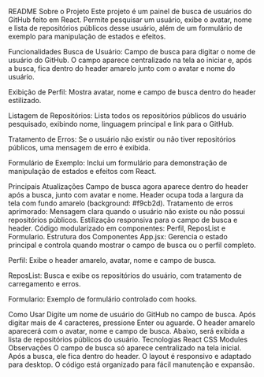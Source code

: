 README
Sobre o Projeto
Este projeto é um painel de busca de usuários do GitHub feito em React.
Permite pesquisar um usuário, exibe o avatar, nome e lista de repositórios públicos desse usuário, além de um formulário de exemplo para manipulação de estados e efeitos.

Funcionalidades
Busca de Usuário:
Campo de busca para digitar o nome de usuário do GitHub.
O campo aparece centralizado na tela ao iniciar e, após a busca, fica dentro do header amarelo junto com o avatar e nome do usuário.

Exibição de Perfil:
Mostra avatar, nome e campo de busca dentro do header estilizado.

Listagem de Repositórios:
Lista todos os repositórios públicos do usuário pesquisado, exibindo nome, linguagem principal e link para o GitHub.

Tratamento de Erros:
Se o usuário não existir ou não tiver repositórios públicos, uma mensagem de erro é exibida.

Formulário de Exemplo:
Inclui um formulário para demonstração de manipulação de estados e efeitos com React.

Principais Atualizações
Campo de busca agora aparece dentro do header após a busca, junto com avatar e nome.
Header ocupa toda a largura da tela com fundo amarelo (background: #f9cb2d).
Tratamento de erros aprimorado:
Mensagem clara quando o usuário não existe ou não possui repositórios públicos.
Estilização responsiva para o campo de busca e header.
Código modularizado em componentes: Perfil, ReposList e Formulario.
Estrutura dos Componentes
App.jsx:
Gerencia o estado principal e controla quando mostrar o campo de busca ou o perfil completo.

Perfil:
Exibe o header amarelo, avatar, nome e campo de busca.

ReposList:
Busca e exibe os repositórios do usuário, com tratamento de carregamento e erros.

Formulario:
Exemplo de formulário controlado com hooks.

Como Usar
Digite um nome de usuário do GitHub no campo de busca.
Após digitar mais de 4 caracteres, pressione Enter ou aguarde.
O header amarelo aparecerá com o avatar, nome e campo de busca.
Abaixo, será exibida a lista de repositórios públicos do usuário.
Tecnologias
React
CSS Modules
Observações
O campo de busca só aparece centralizado na tela inicial.
Após a busca, ele fica dentro do header.
O layout é responsivo e adaptado para desktop.
O código está organizado para fácil manutenção e expansão.
